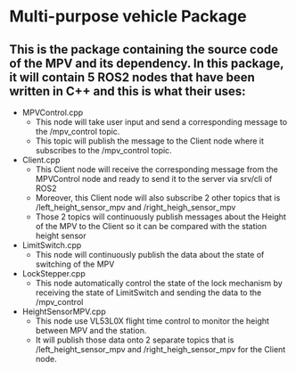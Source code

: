 # Multi-purpose vehicle Package

This is the package containing the source code of the MPV and its dependency.
In this package, it will contain 5 ROS2 nodes that have been written in C++ and this is what their uses:
---
* MPVControl.cpp 
    - This node will take user input and send a corresponding message to the /mpv_control topic.
    - This topic will publish the message to the Client node where it subscribes to the /mpv_control topic.
* Client.cpp
    - This Client node will receive the corresponding message from the MPVControl node and ready to send it to the server via srv/cli of ROS2
    - Moreover, this Client node will also subscribe 2 other topics that is /left_height_sensor_mpv and /right_heigh_sensor_mpv
    - Those 2 topics will continuously publish messages about the Height of the MPV to the Client so it can be compared with the station height sensor
* LimitSwitch.cpp
    - This node will continuously publish the data about the state of switching of the MPV
* LockStepper.cpp
    - This node automatically control the state of the lock mechanism by receiving the state of LimitSwitch and sending the data to the /mpv_control
* HeightSensorMPV.cpp
    - This node use VL53L0X flight time control to monitor the height between MPV and the station.
    - It will publish those data onto 2 separate topics that is /left_height_sensor_mpv and /right_heigh_sensor_mpv for the Client node.
